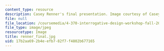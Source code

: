 ```yaml
---
content_type: resource
description: Casey Renner's final presentation. Image courtesy of Casey Renner.
file: null
file_location: /coursemedia/4-370-interrogative-design-workshop-fall-2005/17b2aa692b4eefb782f7f4802b677165_renner_final.jpg
file_type: image/jpeg
resourcetype: Image
title: renner_final.jpg
uid: 17b2aa69-2b4e-efb7-82f7-f4802b677165
---
```

